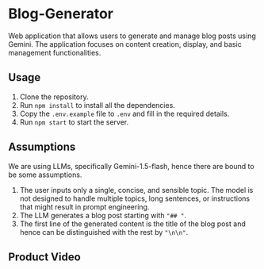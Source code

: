 # Blog-Generator

Web application that allows users to generate and manage blog posts using Gemini. The application focuses on content creation, display, and basic management functionalities.

## Usage

1. Clone the repository.
2. Run `npm install` to install all the dependencies.
3. Copy the `.env.example` file to `.env` and fill in the required details.
4. Run `npm start` to start the server.

## Assumptions

We are using LLMs, specifically Gemini-1.5-flash, hence there are bound to be some assumptions.

1. The user inputs only a single, concise, and sensible topic. The model is not designed to handle multiple topics, long sentences, or instructions that might result in prompt engineering.
2. The LLM generates a blog post starting with `"## "`.
3. The first line of the generated content is the title of the blog post and hence can be distinguished with the rest by `"\n\n"`.

## Product Video

